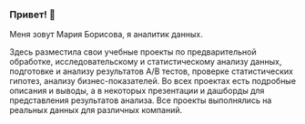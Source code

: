 ### Привет! 👋

Меня зовут Мария Борисова, я аналитик данных. 

Здесь разместила свои учебные проекты по предварительной обработке, исследовательскому и статистическому анализу данных, подготовке и анализу результатов А/В тестов, проверке статистических гипотез, анализу бизнес-показателей. Во всех проектах есть подробные описания и выводы, а в некоторых презентации и дашборды для представления результатов анализа. Все проекты выполнялись на реальных данных для различных компаний. 


<!--
**maryaborisova/maryaborisova** is a ✨ _special_ ✨ repository because its `README.md` (this file) appears on your GitHub profile.

Here are some ideas to get you started:

- 🔭 I’m currently working on ...
- 🌱 I’m currently learning ...
- 👯 I’m looking to collaborate on ...
- 🤔 I’m looking for help with ...
- 💬 Ask me about ...
- 📫 How to reach me: ...
- 😄 Pronouns: ...
- ⚡ Fun fact: ...
-->
